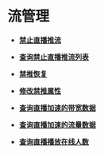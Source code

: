 # 流管理<a name="topic_300000001_0"></a>

 

-   **[禁止直播推流](禁止直播推流.md)**  

-   **[查询禁止直播推流列表](查询禁止直播推流列表.md)**  

-   **[禁推恢复](禁推恢复.md)**  

-   **[修改禁推属性](修改禁推属性.md)**  

-   **[查询直播加速的带宽数据](查询直播加速的带宽数据.md)**  

-   **[查询直播加速的流量数据](查询直播加速的流量数据.md)**  

-   **[查询直播播放在线人数](查询直播播放在线人数.md)**  


